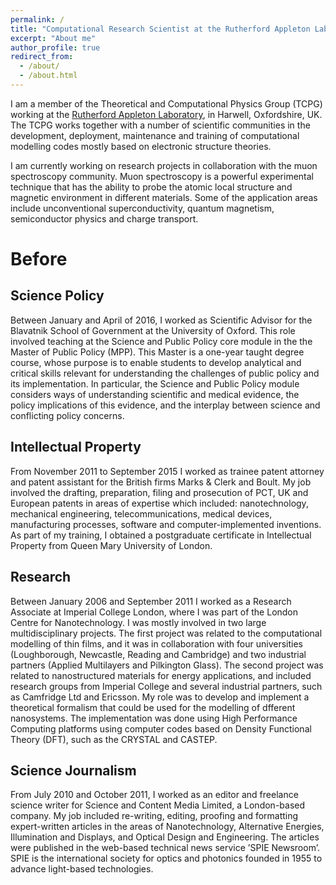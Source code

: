```yaml
---
permalink: /
title: "Computational Research Scientist at the Rutherford Appleton Laboratory"
excerpt: "About me"
author_profile: true
redirect_from: 
  - /about/
  - /about.html
---
```


I am a member of the Theoretical and Computational Physics Group (TCPG) working at the [Rutherford Appleton Laboratory](http://www.stfc.ac.uk/about-us/where-we-work/rutherford-appleton-laboratory/), in Harwell, Oxfordshire, UK. The TCPG works together with a number of scientific communities in the development, deployment, maintenance and training of computational modelling codes mostly based on electronic structure theories.

I am currently working on research projects in collaboration with the muon spectroscopy community. Muon spectroscopy is a powerful experimental technique that has the ability to probe the atomic local structure and magnetic environment in different materials. Some of the application areas include unconventional superconductivity, quantum magnetism, semiconductor physics and charge transport. 

Before
======

Science Policy
------
Between January and April of 2016, I worked as Scientific Advisor for the Blavatnik School of Government at the University of Oxford. This role involved teaching at the Science and Public Policy core module in the the Master of Public Policy (MPP). This Master is a one-year taught degree course, whose purpose is to enable students to develop analytical and critical skills relevant for understanding the challenges of public policy and its implementation. In particular, the Science and Public Policy module considers ways of understanding scientific and medical evidence, the policy implications of this evidence, and the interplay between science and conflicting policy concerns.

Intellectual Property
-------
From November 2011 to September 2015 I worked as trainee patent attorney and patent assistant for the British firms Marks & Clerk and Boult.  My job involved the drafting, preparation, filing and prosecution of PCT, UK and European patents in areas of expertise which included: nanotechnology, mechanical engineering, telecommunications, medical devices, manufacturing processes, software and computer-implemented inventions.  As part of my training, I obtained a postgraduate certificate in Intellectual Property from Queen Mary University of London.  

Research
-------
Between January 2006 and September 2011 I worked as a Research Associate at Imperial College London, where I was part of the London Centre for Nanotechnology. I was mostly involved in two large multidisciplinary projects. The first project was related to the computational modelling of thin films, and it was in collaboration with four universities (Loughborough, Newcastle, Reading and Cambridge) and two industrial partners (Applied Multilayers and Pilkington Glass). The second project was related to nanostructured materials for energy applications, and included research groups from Imperial College and several industrial partners, such as Camfridge Ltd and Ericsson. My role was to develop and implement a theoretical formalism that could be used for the modelling of dfferent nanosystems. The implementation was done using High Performance Computing platforms using computer codes based on Density Functional Theory (DFT), such as the CRYSTAL and CASTEP. 

Science Journalism
-------
From July 2010 and October 2011, I worked as an editor and freelance science writer for Science and Content Media Limited, a London-based company. My job included re-writing, editing, proofing and formatting expert-written articles in the areas of Nanotechnology, Alternative Energies, Illumination and Displays, and Optical Design and Engineering. The articles were published in the web-based technical news service ’SPIE Newsroom’. SPIE is the international society for optics and photonics founded in 1955 to advance light-based technologies.

